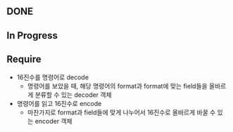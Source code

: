 ## DONE

## In Progress

## Require
* 16진수를 명령어로 decode  
  * 명령어를 보았을 때, 해당 명령어의 format과 format에 맞는 field들을 올바르게 분류할 수 있는 decoder 객체
* 명령어를 읽고 16진수로 encode
  * 마찬가지로 format과 field들에 맞게 나누어서 16진수로 올바르게 바꿀 수 있는 encoder 객체
